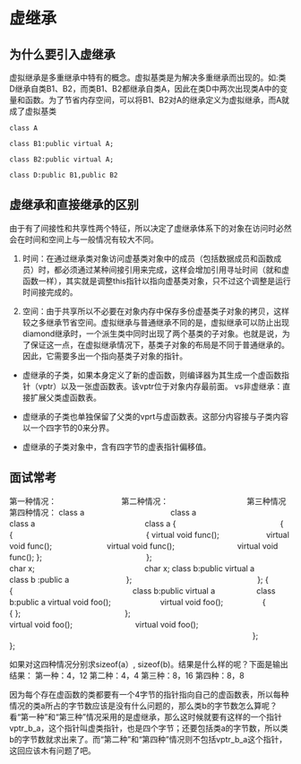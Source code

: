 # 虚继承

## 为什么要引入虚继承
虚拟继承是多重继承中特有的概念。虚拟基类是为解决多重继承而出现的。如:类D继承自类B1、B2，而类B1、B2都继承自类A，因此在类D中两次出现类A中的变量和函数。为了节省内存空间，可以将B1、B2对A的继承定义为虚拟继承，而A就成了虚拟基类
```
class A

class B1:public virtual A;

class B2:public virtual A;

class D:public B1,public B2
```
## 虚继承和直接继承的区别
由于有了间接性和共享性两个特征，所以决定了虚继承体系下的对象在访问时必然会在时间和空间上与一般情况有较大不同。

1. 时间：在通过继承类对象访问虚基类对象中的成员（包括数据成员和函数成员）时，都必须通过某种间接引用来完成，这样会增加引用寻址时间（就和虚函数一样），其实就是调整this指针以指向虚基类对象，只不过这个调整是运行时间接完成的。

2. 空间：由于共享所以不必要在对象内存中保存多份虚基类子对象的拷贝，这样较之多继承节省空间。虚拟继承与普通继承不同的是，虚拟继承可以防止出现diamond继承时，一个派生类中同时出现了两个基类的子对象。也就是说，为了保证这一点，在虚拟继承情况下，基类子对象的布局是不同于普通继承的。因此，它需要多出一个指向基类子对象的指针。

- 虚继承的子类，如果本身定义了新的虚函数，则编译器为其生成一个虚函数指针（vptr）以及一张虚函数表。该vptr位于对象内存最前面。
vs非虚继承：直接扩展父类虚函数表。

- 虚继承的子类也单独保留了父类的vprt与虚函数表。这部分内容接与子类内容以一个四字节的0来分界。

-  虚继承的子类对象中，含有四字节的虚表指针偏移值。
## 面试常考
第一种情况：　　　　　　　　 第二种情况：　　　　　　　　　　第三种情况　　　　　　　　　　　　第四种情况：
class a　　　　　　　　　　　class a　　　　　　　　　　　　  class a　　　　　　　　　　　　　　class a
{　　　　　　　　　　　　　 {　　　　　　　　　　　　　　　 {　　　　　　　　　　　　　　　　　{
    virtual void func();　　　　　　virtual void func();　　　　　　　virtual void func();　　　　　　　　virtual void func();
};　　　　　　　　　　　　　 };　　　　　　　　　　　　　　　　　 char x;　　　　　　　　　　　　　　char x;
class b:public virtual a　　　class b :public a　　　　　　　    };　　　　　　　　　　　　　　　　};
{　　　　　　　　　　　　　　{　　　　　　　　　　　　　　 　class b:public virtual a　　　　　 class b:public a
    virtual void foo();　　　　　　  virtual void foo();　　　　　{　　　　　　　　　　　　　　　　 {
};　　　　　　　　　　　　　 };　　　　　　　　　　　　　　　　　　virtual void foo();　　　　　　　　virtual void foo();
　　　　　　　　　　　　　　　　　　　　　　　　　　　　　　　};　　　　　　　　　　　　　　　　};

如果对这四种情况分别求sizeof(a）,  sizeof(b)。结果是什么样的呢？下面是输出结果：
第一种：4，12
第二种：4，4
第三种：8，16
第四种：8，8

因为每个存在虚函数的类都要有一个4字节的指针指向自己的虚函数表，所以每种情况的类a所占的字节数应该是没有什么问题的，那么类b的字节数怎么算呢？看“第一种”和“第三种”情况采用的是虚继承，那么这时候就要有这样的一个指针vptr_b_a，这个指针叫虚类指针，也是四个字节；还要包括类a的字节数，所以类b的字节数就求出来了。而“第二种”和“第四种”情况则不包括vptr_b_a这个指针，这回应该木有问题了吧。


